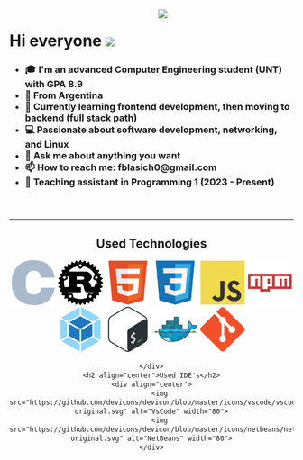 <!--
**ArchivexBlasich/ArchivexBlasich** is a ✨ _special_ ✨ repository because its `README.md` (this file) appears on your GitHub profile.

Here are some ideas to get you started:

- 🔭 I’m currently working on ...
- 🌱 I’m currently learning ...
- 👯 I’m looking to collaborate on ...
- 🤔 I’m looking for help with ...
- 💬 Ask me about ...
- 📫 How to reach me: ...
- 😄 Pronouns: ...
- ⚡ Fun fact: ...
-->

<img id='gif' align="right" src="https://media4.giphy.com/media/v1.Y2lkPTc5MGI3NjExanp3aTc0Mnc3NmI3cWs0ZW5mZW5uYTcxcWZycDBwams2OG94ZnRqMiZlcD12MV9pbnRlcm5hbF9naWZfYnlfaWQmY3Q9Zw/3owvKdSecsPWrDDjIQ/giphy.gif" width="240">
<header align="left">
    <h1 align="left">Hi everyone <img src="https://media.giphy.com/media/hvRJCLFzcasrR4ia7z/giphy.gif" width="35"></h1>
    <h3 align="left">
        <ul>
            <li>🎓 I'm an advanced Computer Engineering student (UNT) with GPA 8.9</li>
            <li>📍 From Argentina</li>
            <li>🔭 Currently learning frontend development, then moving to backend (full stack path)</li>
            <li>💻 Passionate about software development, networking, and Linux</li>
            <li>💬 Ask me about anything you want</li>
            <li>📫 How to reach me: fblasich0@gmail.com</li>
            <li>💼 Teaching assistant in Programming 1 (2023 - Present)</li>
        </ul>
    </h3>
</header>

<hr>

<div align="center">
    <h2 align="center">Used Technologies</h2>
    <div align="center">
        <img src="https://github.com/devicons/devicon/blob/master/icons/c/c-original.svg" alt="C" width="80">
        <img src="https://github.com/devicons/devicon/blob/master/icons/rust/rust-original.svg" alt="rust" width="80">
        <img src="https://github.com/devicons/devicon/blob/master/icons/html5/html5-original.svg" alt="HTML" width="80">
        <img src="https://github.com/devicons/devicon/blob/master/icons/css3/css3-original.svg" alt="CSS" width="80">
        <img src="https://github.com/devicons/devicon/blob/master/icons/javascript/javascript-original.svg" alt="JavaScript" width="80">
        <img src="https://github.com/devicons/devicon/blob/master/icons/npm/npm-original-wordmark.svg" alt="npm" width="80">
        <img src="https://github.com/devicons/devicon/blob/master/icons/webpack/webpack-original.svg" alt="webpack" width="80">
        <img src="https://github.com/devicons/devicon/blob/master/icons/bash/bash-original.svg" alt="Bash" width="80">
        <img src="https://github.com/devicons/devicon/blob/master/icons/docker/docker-original.svg" alt="Docker" width="80">
        <img src="https://github.com/devicons/devicon/blob/master/icons/git/git-original.svg" alt="Git" width="80">
        
        
    </div>
    <h2 align="center">Used IDE's</h2>
    <div align="center">
        <img src="https://github.com/devicons/devicon/blob/master/icons/vscode/vscode-original.svg" alt="VsCode" width="80">
        <img src="https://github.com/devicons/devicon/blob/master/icons/netbeans/netbeans-original.svg" alt="NetBeans" width="80">
    </div>
</div>
